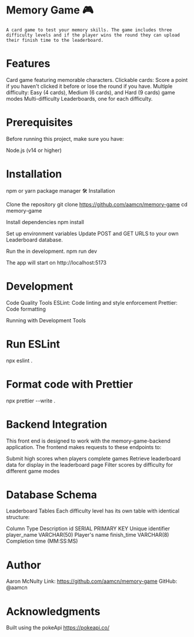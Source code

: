 # Memory Game  🎮

    A card game to test your memory skills. The game includes three difficulty levels and if the player wins the round they can upload their finish time to the leaderboard. 

# Features
Card game featuring memorable characters.
Clickable cards: Score a point if you haven't clicked it before or lose the round if you have.
Multiple difficulty: Easy (4 cards), Medium (6 cards), and Hard (9 cards) game modes
Multi-difficulty Leaderboards, one for each difficulty.

# Prerequisites
Before running this project, make sure you have:

Node.js (v14 or higher)


# Installation 

npm or yarn package manager
🛠️ Installation

Clone the repository
    git clone https://github.com/aamcn/memory-game
    cd memory-game

Install dependencies
    npm install

Set up environment variables
    Update POST and GET URLS to your own Leaderboard database.

Run the in development.
    npm run dev
    
The app will start on http://localhost:5173

# Development

Code Quality Tools
ESLint: Code linting and style enforcement
Prettier: Code formatting

Running with Development Tools
# Run ESLint
npx eslint .

# Format code with Prettier
npx prettier --write .

# Backend Integration
This front end is designed to work with the memory-game-backend application. The frontend makes requests to these endpoints to:

Submit high scores when players complete games
Retrieve leaderboard data for display in the leaderboard page
Filter scores by difficulty for different game modes


# Database Schema
Leaderboard Tables
Each difficulty level has its own table with identical structure:

Column	Type	Description
id	SERIAL PRIMARY KEY	Unique identifier
player_name	VARCHAR(50)	Player's name
finish_time	VARCHAR(8)	Completion time (MM:SS:MS)

# Author
Aaron McNulty
Link: https://github.com/aamcn/memory-game
GitHub: @aamcn

# Acknowledgments
Built using the pokeApi https://pokeapi.co/